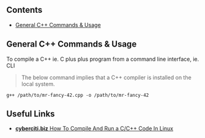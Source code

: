 <a href="contents"></a>

## Contents
- [General C++ Commands & Usage](#general-c++-commands-and-usage)

<a href="general-c++-commands-and-usage"></a>

## General C++ Commands & Usage

To compile a C++ ie. C plus plus program from a command line interface, ie. CLI

> The below command implies that a C++ compiler is installed on the local system.

```
g++ /path/to/mr-fancy-42.cpp -o /path/to/mr-fancy-42
```

## Useful Links
- [**cyberciti.biz** How To Compile And Run a C/C++ Code In Linux](https://www.cyberciti.biz/faq/howto-compile-and-run-c-cplusplus-code-in-linux/)

